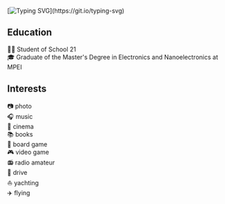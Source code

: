 [![Typing SVG](https://readme-typing-svg.demolab.com?font=Fira+Code&pause=1000&random=false&width=435&lines=Hi%2C+I'm+Sergey!)](https://git.io/typing-svg)

## Education
👨‍🎓 Student of School 21  
🎓 Graduate of the Master's Degree in Electronics and Nanoelectronics at MPEI

## Interests
:camera: photo  
:headphones: music  
:cinema: cinema  
:books: books  
:game_die: board game  
:video_game: video game  
:radio: radio amateur  
:car: drive  
:sailboat: yachting  
:airplane: flying
